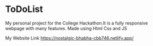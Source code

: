 # ToDoList
My personal project for the College Hackathon.It is a fully responsive webpage with many features.
Made using Html Css and JS

My Website Link https://nostalgic-bhabha-cbb746.netlify.app/
